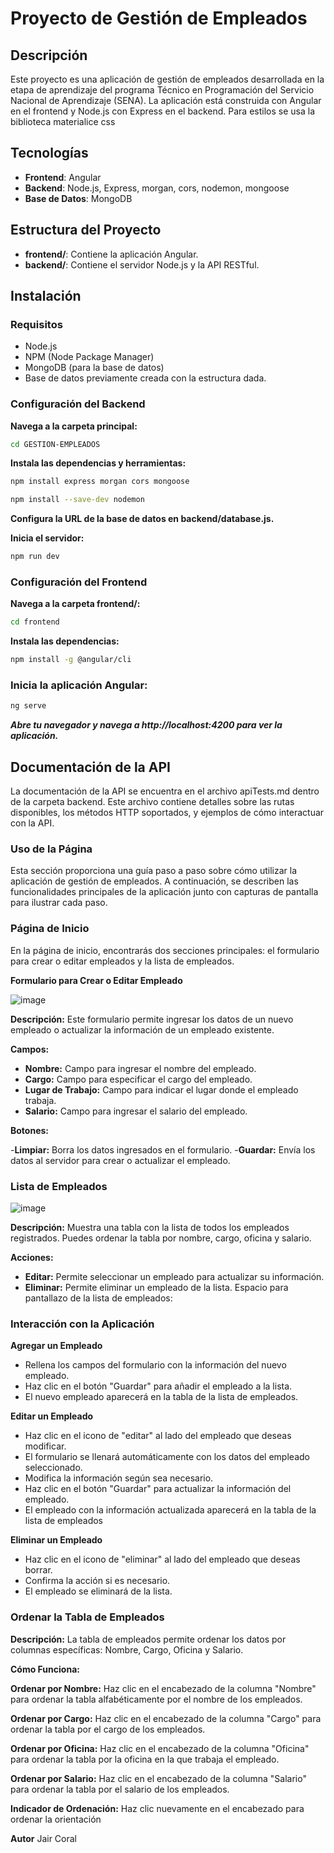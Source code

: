 # Proyecto de Gestión de Empleados

## Descripción

Este proyecto es una aplicación de gestión de empleados desarrollada en la etapa de aprendizaje del programa Técnico en Programación del Servicio Nacional de Aprendizaje (SENA). La aplicación está construida con Angular en el frontend y Node.js con Express en el backend. 
Para estilos se usa la biblioteca materialice css

## Tecnologías

- **Frontend**: Angular
- **Backend**: Node.js, Express, morgan, cors, nodemon, mongoose
- **Base de Datos**: MongoDB

## Estructura del Proyecto

- **frontend/**: Contiene la aplicación Angular.
- **backend/**: Contiene el servidor Node.js y la API RESTful.

## Instalación

### Requisitos

- Node.js
- NPM (Node Package Manager)
- MongoDB (para la base de datos)
- Base de datos previamente creada con la estructura dada.

### Configuración del Backend

**Navega a la carpeta principal:**

   ```bash
   cd GESTION-EMPLEADOS
   ```
**Instala las dependencias y herramientas:**

   ``` bash
   npm install express morgan cors mongoose
   ```
   ```bash
   npm install --save-dev nodemon
   ```
**Configura la URL de la base de datos en backend/database.js.**

**Inicia el servidor:**

```bash
npm run dev
```
### Configuración del Frontend

**Navega a la carpeta frontend/:**

```bash
cd frontend
```
**Instala las dependencias:**

```bash
npm install -g @angular/cli
```

### Inicia la aplicación Angular:

```bash
ng serve
```
***Abre tu navegador y navega a http://localhost:4200 para ver la aplicación.***

## Documentación de la API

La documentación de la API se encuentra en el archivo apiTests.md dentro de la carpeta backend. Este archivo contiene detalles sobre las rutas disponibles, los métodos HTTP soportados, y ejemplos de cómo interactuar con la API.

### Uso de la Página

Esta sección proporciona una guía paso a paso sobre cómo utilizar la aplicación de gestión de empleados. A continuación, se describen las funcionalidades principales de la aplicación junto con capturas de pantalla para ilustrar cada paso.

### Página de Inicio

En la página de inicio, encontrarás dos secciones principales: el formulario para crear o editar empleados y la lista de empleados.

**Formulario para Crear o Editar Empleado**

![image](https://postimage.me/images/2024/08/15/image.png)

**Descripción:** Este formulario permite ingresar los datos de un nuevo empleado o actualizar la información de un empleado existente.

**Campos:**

- **Nombre:** Campo para ingresar el nombre del empleado.
- **Cargo:** Campo para especificar el cargo del empleado.
- **Lugar de Trabajo:** Campo para indicar el lugar donde el empleado trabaja.
- **Salario:** Campo para ingresar el salario del empleado.

**Botones:**

-**Limpiar:** Borra los datos ingresados en el formulario.
-**Guardar:** Envía los datos al servidor para crear o actualizar el empleado.

### Lista de Empleados

![image](https://postimage.me/images/2024/08/15/imagec2c375b057b250f4.png)

**Descripción:** Muestra una tabla con la lista de todos los empleados registrados. Puedes ordenar la tabla por nombre, cargo, oficina y salario.

**Acciones:**

- **Editar:** Permite seleccionar un empleado para actualizar su información.
- **Eliminar:** Permite eliminar un empleado de la lista.
Espacio para pantallazo de la lista de empleados:

### Interacción con la Aplicación

**Agregar un Empleado**

- Rellena los campos del formulario con la información del nuevo empleado.
- Haz clic en el botón "Guardar" para añadir el empleado a la lista.
- El nuevo empleado aparecerá en la tabla de la lista de empleados.

**Editar un Empleado**

- Haz clic en el icono de "editar" al lado del empleado que deseas modificar.
- El formulario se llenará automáticamente con los datos del empleado seleccionado.
- Modifica la información según sea necesario.
- Haz clic en el botón "Guardar" para actualizar la información del empleado.
- El empleado con la información actualizada aparecerá en la tabla de la lista de empleados


**Eliminar un Empleado**

- Haz clic en el icono de "eliminar" al lado del empleado que deseas borrar.
- Confirma la acción si es necesario.
- El empleado se eliminará de la lista.

### Ordenar la Tabla de Empleados

**Descripción:** La tabla de empleados permite ordenar los datos por columnas específicas: Nombre, Cargo, Oficina y Salario.

**Cómo Funciona:**

**Ordenar por Nombre:** Haz clic en el encabezado de la columna "Nombre" para ordenar la tabla alfabéticamente por el nombre de los empleados.

**Ordenar por Cargo:** Haz clic en el encabezado de la columna "Cargo" para ordenar la tabla por el cargo de los empleados.

**Ordenar por Oficina:** Haz clic en el encabezado de la columna "Oficina" para ordenar la tabla por la oficina en la que trabaja el empleado.

**Ordenar por Salario:** Haz clic en el encabezado de la columna "Salario" para ordenar la tabla por el salario de los empleados.

**Indicador de Ordenación:** Haz clic nuevamente en el encabezado para ordenar la orientación



**Autor**
Jair Coral

